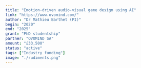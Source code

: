 ```yaml
---
title: "Emotion-driven audio-visual game design using AI"
link: "https://www.ovomind.com/"
author: "Dr Mathieu Barthet (PI)"
begin: "2020"
end: "2025"
grant: "PhD studentship"
partner: "OVOMIND SA"
amount: "£33,500"
status: "active"
tags: ["Industry funding"]
image: "./rudiments.png"
---
```

